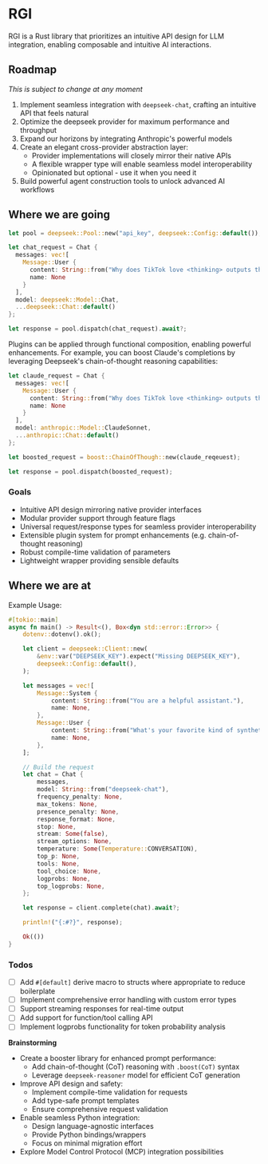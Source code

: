 # RGI

RGI is a Rust library that prioritizes an intuitive API design for LLM integration, enabling composable and intuitive AI interactions.

## Roadmap
_This is subject to change at any moment_


1. Implement seamless integration with `deepseek-chat`, crafting an intuitive API that feels natural
2. Optimize the deepseek provider for maximum performance and throughput
3. Expand our horizons by integrating Anthropic's powerful models
4. Create an elegant cross-provider abstraction layer:
   - Provider implementations will closely mirror their native APIs
   - A flexible wrapper type will enable seamless model interoperability
   - Opinionated but optional - use it when you need it
5. Build powerful agent construction tools to unlock advanced AI workflows

## Where we are going

```rust
let pool = deepseek::Pool::new("api_key", deepseek::Config::default());

let chat_request = Chat {
  messages: vec![
    Message::User {
      content: String::from("Why does TikTok love <thinking> outputs that much?"),
      name: None
    }
  ],
  model: deepseek::Model::Chat,
  ...deepseek::Chat::default()
};

let response = pool.dispatch(chat_request).await?;
```

Plugins can be applied through functional composition, enabling powerful enhancements. For example, you can boost Claude's completions by leveraging Deepseek's chain-of-thought reasoning capabilities:

```rust
let claude_request = Chat {
  messages: vec![
    Message::User {
      content: String::from("Why does TikTok love <thinking> outputs that much?"),
      name: None
    }
  ],
  model: anthropic::Model::ClaudeSonnet,
  ...anthropic::Chat::default()
};

let boosted_request = boost::ChainOfThough::new(claude_reqeuest);

let response = pool.dispatch(boosted_request);
```

### Goals

- Intuitive API design mirroring native provider interfaces
- Modular provider support through feature flags
- Universal request/response types for seamless provider interoperability
- Extensible plugin system for prompt enhancements (e.g. chain-of-thought reasoning)
- Robust compile-time validation of parameters
- Lightweight wrapper providing sensible defaults

## Where we are at

Example Usage:
```rust
#[tokio::main]
async fn main() -> Result<(), Box<dyn std::error::Error>> {
    dotenv::dotenv().ok();

    let client = deepseek::Client::new(
        &env::var("DEEPSEEK_KEY").expect("Missing DEEPSEEK_KEY"),
        deepseek::Config::default(),
    );

    let messages = vec![
        Message::System {
            content: String::from("You are a helpful assistant."),
            name: None,
        },
        Message::User {
            content: String::from("What's your favorite kind of synthetic data?"),
            name: None,
        },
    ];

    // Build the request
    let chat = Chat {
        messages,
        model: String::from("deepseek-chat"),
        frequency_penalty: None,
        max_tokens: None,
        presence_penalty: None,
        response_format: None,
        stop: None,
        stream: Some(false),
        stream_options: None,
        temperature: Some(Temperature::CONVERSATION),
        top_p: None,
        tools: None,
        tool_choice: None,
        logprobs: None,
        top_logprobs: None,
    };

    let response = client.complete(chat).await?;

    println!("{:#?}", response);

    Ok(())
}
```

### Todos

- [ ] Add `#[default]` derive macro to structs where appropriate to reduce boilerplate
- [ ] Implement comprehensive error handling with custom error types
- [ ] Support streaming responses for real-time output
- [ ] Add support for function/tool calling API
- [ ] Implement logprobs functionality for token probability analysis

**Brainstorming**

- Create a booster library for enhanced prompt performance:
  * Add chain-of-thought (CoT) reasoning with `.boost(CoT)` syntax
  * Leverage `deepseek-reasoner` model for efficient CoT generation
- Improve API design and safety:
  * Implement compile-time validation for requests
  * Add type-safe prompt templates
  * Ensure comprehensive request validation
- Enable seamless Python integration:
  * Design language-agnostic interfaces
  * Provide Python bindings/wrappers
  * Focus on minimal migration effort
- Explore Model Control Protocol (MCP) integration possibilities